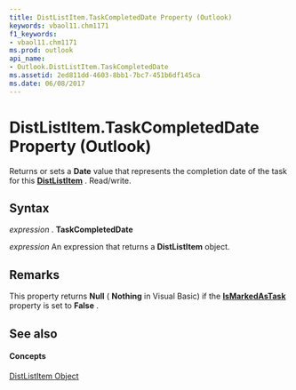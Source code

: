 ```yaml
---
title: DistListItem.TaskCompletedDate Property (Outlook)
keywords: vbaol11.chm1171
f1_keywords:
- vbaol11.chm1171
ms.prod: outlook
api_name:
- Outlook.DistListItem.TaskCompletedDate
ms.assetid: 2ed811dd-4603-8bb1-7bc7-451b6df145ca
ms.date: 06/08/2017
---
```



# DistListItem.TaskCompletedDate Property (Outlook)

Returns or sets a **Date** value that represents the completion date of the task for this **[DistListItem](distlistitem-object-outlook.md)** . Read/write.


## Syntax

 _expression_ . **TaskCompletedDate**

 _expression_ An expression that returns a **DistListItem** object.


## Remarks

This property returns **Null** ( **Nothing** in Visual Basic) if the **[IsMarkedAsTask](distlistitem-ismarkedastask-property-outlook.md)** property is set to **False** .


## See also


#### Concepts


[DistListItem Object](distlistitem-object-outlook.md)

